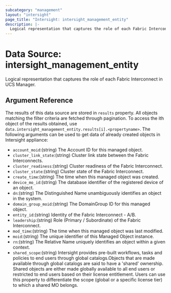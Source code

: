 ```yaml
---
subcategory: "management"
layout: "intersight"
page_title: "Intersight: intersight_management_entity"
description: |-
  Logical representation that captures the role of each Fabric Interconnect in UCS Manager.
---
```


# Data Source: intersight_management_entity
Logical representation that captures the role of each Fabric Interconnect in UCS Manager.
## Argument Reference
The results of this data source are stored in `results` property.
All objects matching the filter criteria are fetched through pagination.
To access the ith object of the results obtained, use `data.intersight_management_entity.results[i].<propertyname>`.
The following arguments can be used to get data of already created objects in Intersight appliance:
* `account_moid`:(string) The Account ID for this managed object. 
* `cluster_link_state`:(string) Cluster link state between the Fabric Interconnects. 
* `cluster_readiness`:(string) Cluster readiness of the Fabric Interconnect. 
* `cluster_state`:(string) Cluster state of the Fabric Interconnect. 
* `create_time`:(string) The time when this managed object was created. 
* `device_mo_id`:(string) The database identifier of the registered device of an object. 
* `dn`:(string) The Distinguished Name unambiguously identifies an object in the system. 
* `domain_group_moid`:(string) The DomainGroup ID for this managed object. 
* `entity_id`:(string) Identity of the Fabric Interconnect - A/B. 
* `leadership`:(string) Role (Primary / Subordinate) of the Fabric Interconnect. 
* `mod_time`:(string) The time when this managed object was last modified. 
* `moid`:(string) The unique identifier of this Managed Object instance. 
* `rn`:(string) The Relative Name uniquely identifies an object within a given context. 
* `shared_scope`:(string) Intersight provides pre-built workflows, tasks and policies to end users through global catalogs.Objects that are made available through global catalogs are said to have a 'shared' ownership. Shared objects are either made globally available to all end users or restricted to end users based on their license entitlement. Users can use this property to differentiate the scope (global or a specific license tier) to which a shared MO belongs. 
 